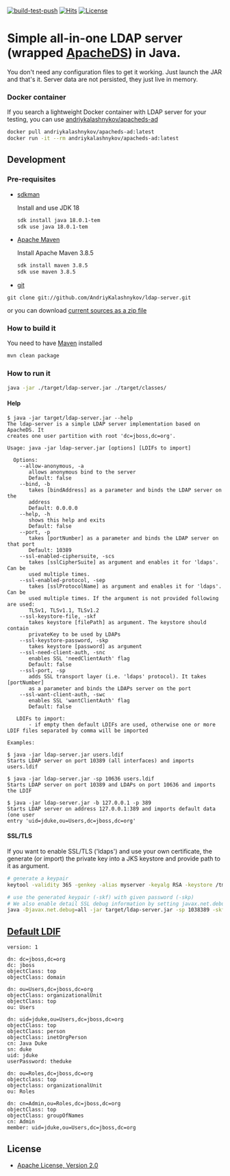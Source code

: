 [![build-test-push](https://github.com/AndriyKalashnykov/ldap-server/actions/workflows/build-test-push.yml/badge.svg?branch=master)](https://github.com/AndriyKalashnykov/ldap-server/actions/workflows/build-test-push.yml)
[![Hits](https://hits.seeyoufarm.com/api/count/incr/badge.svg?url=https%3A%2F%2Fgithub.com%2FAndriyKalashnykov%2Fldap-server&count_bg=%2333CD56&title_bg=%23555555&icon=&icon_color=%23E7E7E7&title=hits&edge_flat=false)](https://hits.seeyoufarm.com)
[![License](https://img.shields.io/badge/License-Apache_2.0-blue.svg)](https://opensource.org/licenses/Apache-2.0)

# Simple all-in-one LDAP server (wrapped [ApacheDS](http://directory.apache.org/apacheds/)) in Java.

You don't need any configuration files to get it working. Just launch the JAR and that's it. Server data are not persisted, they just live in memory.

### Docker container

If you search a lightweight Docker container with LDAP server for your testing, you can use [andriykalashnykov/apacheds-ad](https://hub.docker.com/repository/docker/andriykalashnykov/apacheds-ad)

```bash
docker pull andriykalashnykov/apacheds-ad:latest
docker run -it --rm andriykalashnykov/apacheds-ad:latest
```

## Development

### Pre-requisites

* [sdkman](https://sdkman.io/install)

    Install and use JDK 18

    ```bash
    sdk install java 18.0.1-tem
    sdk use java 18.0.1-tem
    ```
* [Apache Maven](https://maven.apache.org/install.html)

  Install Apache Maven 3.8.5

    ```bash
    sdk install maven 3.8.5
    sdk use maven 3.8.5
    ```
* [git](https://git-scm.com/book/en/v2/Getting-Started-Installing-Git)

```
git clone git://github.com/AndriyKalashnykov/ldap-server.git
```

or you can download [current sources as a zip file](https://github.com/AndriyKalashnykov/ldap-server/archive/master.zip)

### How to build it

You need to have [Maven](http://maven.apache.org/) installed

```bash
mvn clean package
```

### How to run it

```bash
java -jar ./target/ldap-server.jar ./target/classes/
```

#### Help

```
$ java -jar target/ldap-server.jar --help
The ldap-server is a simple LDAP server implementation based on ApacheDS. It
creates one user partition with root 'dc=jboss,dc=org'.

Usage: java -jar ldap-server.jar [options] [LDIFs to import]

  Options:
    --allow-anonymous, -a
       allows anonymous bind to the server
       Default: false
    --bind, -b
       takes [bindAddress] as a parameter and binds the LDAP server on the
       address
       Default: 0.0.0.0
    --help, -h
       shows this help and exits
       Default: false
    --port, -p
       takes [portNumber] as a parameter and binds the LDAP server on that port
       Default: 10389
    --ssl-enabled-ciphersuite, -scs
       takes [sslCipherSuite] as argument and enables it for 'ldaps'. Can be
       used multiple times.
    --ssl-enabled-protocol, -sep
       takes [sslProtocolName] as argument and enables it for 'ldaps'. Can be
       used multiple times. If the argument is not provided following are used:
       TLSv1, TLSv1.1, TLSv1.2
    --ssl-keystore-file, -skf
       takes keystore [filePath] as argument. The keystore should contain
       privateKey to be used by LDAPs
    --ssl-keystore-password, -skp
       takes keystore [password] as argument
    --ssl-need-client-auth, -snc
       enables SSL 'needClientAuth' flag
       Default: false
    --ssl-port, -sp
       adds SSL transport layer (i.e. 'ldaps' protocol). It takes [portNumber]
       as a parameter and binds the LDAPs server on the port
    --ssl-want-client-auth, -swc
       enables SSL 'wantClientAuth' flag
       Default: false

   LDIFs to import: 
       - if empty then default LDIFs are used, otherwise one or more LDIF files separated by comma will be imported

Examples:

$ java -jar ldap-server.jar users.ldif
Starts LDAP server on port 10389 (all interfaces) and imports users.ldif

$ java -jar ldap-server.jar -sp 10636 users.ldif
Starts LDAP server on port 10389 and LDAPs on port 10636 and imports the LDIF

$ java -jar ldap-server.jar -b 127.0.0.1 -p 389
Starts LDAP server on address 127.0.0.1:389 and imports default data (one user
entry 'uid=jduke,ou=Users,dc=jboss,dc=org'
```

#### SSL/TLS

If you want to enable SSL/TLS ('ldaps') and use your own certificate, the generate (or import) the private key into a JKS keystore and provide path to it as argument. 

```bash
# generate a keypair
keytool -validity 365 -genkey -alias myserver -keyalg RSA -keystore /tmp/ldaps.keystore -storepass 123456 -keypass 123456 -dname cn=myserver.mycompany.com

# use the generated keypair (-skf) with given password (-skp)
# We also enable detail SSL debug information by setting javax.net.debug system property.
java -Djavax.net.debug=all -jar target/ldap-server.jar -sp 1038389 -skf /tmp/ldaps.keystore -skp 123456
```

## [Default LDIF](https://github.com/AndriyKalashnykov/ldap-server/blob/65117f5403ef6a53c17f41e0759e6961e8e20ec6/src/main/resources/jboss-org.ldif)

```
version: 1

dn: dc=jboss,dc=org
dc: jboss
objectClass: top
objectClass: domain

dn: ou=Users,dc=jboss,dc=org
objectClass: organizationalUnit
objectClass: top
ou: Users

dn: uid=jduke,ou=Users,dc=jboss,dc=org
objectClass: top
objectClass: person
objectClass: inetOrgPerson
cn: Java Duke
sn: duke
uid: jduke
userPassword: theduke

dn: ou=Roles,dc=jboss,dc=org
objectclass: top
objectclass: organizationalUnit
ou: Roles

dn: cn=Admin,ou=Roles,dc=jboss,dc=org
objectClass: top
objectClass: groupOfNames
cn: Admin
member: uid=jduke,ou=Users,dc=jboss,dc=org
```

## License

* [Apache License, Version 2.0](http://www.apache.org/licenses/LICENSE-2.0)
 
